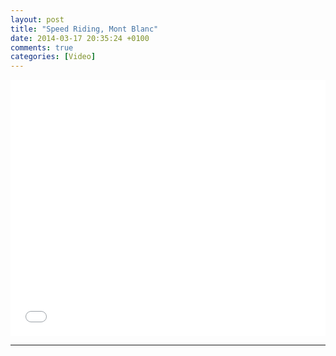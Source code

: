 ```yaml
---
layout: post
title: "Speed Riding, Mont Blanc"
date: 2014-03-17 20:35:24 +0100
comments: true
categories: [Video]
---
```


<iframe src="//player.vimeo.com/video/36398302?title=0&amp;byline=0&amp;portrait=0" width="100%" height="410" frameborder="0" webkitallowfullscreen mozallowfullscreen allowfullscreen></iframe>

---

